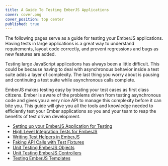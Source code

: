 ```yaml
---
title: A Guide To Testing EmberJS Applications
cover: cover.png
cover_position: top center
published: true
---
```


The following pages serve as a guide for testing your EmberJS
applications. Having tests in large applications is a great way to
understand requirements, layout code correctly, and prevent regressions
and bugs as new features are added.

Testing large JavaScript applications has always been a little
difficult. This could be because having to deal with asynchronous behavior
inside a test suite adds a layer of complexity. The last thing you worry
about is pausing and continuing a test suite while asynchronous calls
complete.

EmberJS makes testing easy by treating your test cases as first
class citizens. Ember is aware of the problems driven from testing
asynchronous code and gives you a very nice API to manage this
complexity before it can bite you. This guide will give you all the
tools and knowledge needed to efficiently test your Ember applications
so you and your team to reap the benefits of test driven development.

* [Setting up your EmberJS Application for Testing](/blog/emberjs-testing-setup)
* [High Level Integration Tests for EmberJS](/blog/emberjs-integration-testing)
* [Writing Test Helpers in EmberJS](/blog/emberjs-test-helpers)
* [Faking API Calls with Test Fixtures](/blog/emberjs-test-fixtures)
* [Unit Testing EmberJS Objects](/blog/emberjs-unit-testing)
* [Unit Testing EmberJS Controllers](/blog/testing-emberjs-controllers)
* [Testing EmberJS Templates](/blog/emberjs-testing-templates/)
